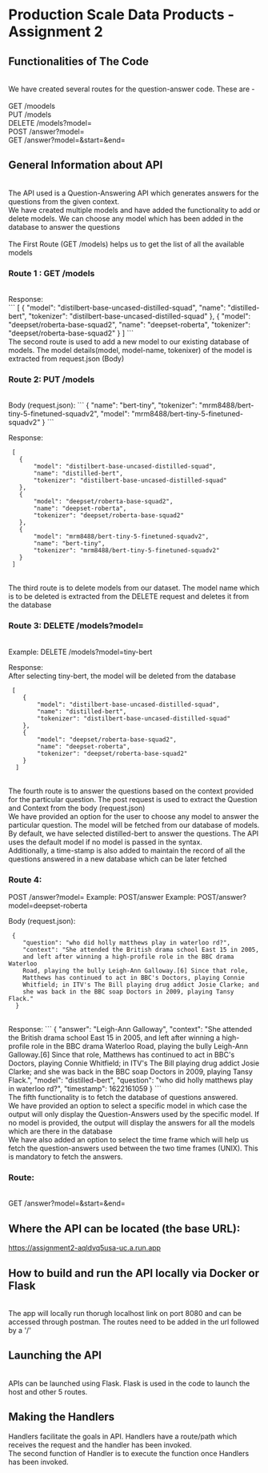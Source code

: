 # Production Scale Data Products - Assignment 2

## Functionalities of The Code

<br>
We have created several routes for the question-answer code. These are -
<br>
<br>
GET /moodels
<br>
PUT /models
<br>
DELETE /models?model=<model name>
<br>
POST /answer?model=<model name>
<br>
GET /answer?model=<model name>&start=<start timestamp>&end=<end timestamp>
 

## General Information about API
 <br>
The API used is a Question-Answering API which generates answers for the questions from the given context. 
<br>
We have created multiple models and have added the functionality to add or delete models. We can choose any model which has been added in the database to answer the questions
<br>
 <br>
The First Route (GET /models) helps us to get the list of all the available models

 ### Route 1 : GET /models
<br> 
Response:
 <br>
```
 [
    {
        "model": "distilbert-base-uncased-distilled-squad",
        "name": "distilled-bert",
        "tokenizer": "distilbert-base-uncased-distilled-squad"
    },
    {
        "model": "deepset/roberta-base-squad2",
        "name": "deepset-roberta",
        "tokenizer": "deepset/roberta-base-squad2"
    }
  ]
```

 <br>
The second route is used to add a new model to our existing database of models. The model details(model, model-name, tokenixer) of the model is extracted from request.json (Body)  

 ### Route 2: PUT /models
  <br>
Body (request.json):
```
 {
    "name": "bert-tiny",
    "tokenizer": "mrm8488/bert-tiny-5-finetuned-squadv2",
    "model": "mrm8488/bert-tiny-5-finetuned-squadv2"
  }
```

Response:
 ```
  [
    {
        "model": "distilbert-base-uncased-distilled-squad",
        "name": "distilled-bert",
        "tokenizer": "distilbert-base-uncased-distilled-squad"
    },
    {
        "model": "deepset/roberta-base-squad2",
        "name": "deepset-roberta",
        "tokenizer": "deepset/roberta-base-squad2"
    },
    {
        "model": "mrm8488/bert-tiny-5-finetuned-squadv2",
        "name": "bert-tiny",
        "tokenizer": "mrm8488/bert-tiny-5-finetuned-squadv2"
    }
  ]
```
 <br> 
The third route is to delete models from our dataset. The model name which is to be deleted is extracted from the DELETE request and deletes it from the database

 ### Route 3: DELETE /models?model=<model name>
 <br> 
 Example: DELETE /models?model=tiny-bert
 
Response:
 <br> 
 After selecting tiny-bert, the model will be deleted from the database  
```
 [
    {
        "model": "distilbert-base-uncased-distilled-squad",
        "name": "distilled-bert",
        "tokenizer": "distilbert-base-uncased-distilled-squad"
    },
    {
        "model": "deepset/roberta-base-squad2",
        "name": "deepset-roberta",
        "tokenizer": "deepset/roberta-base-squad2"
    }
  ]
 ``` 
<br>
The fourth route is to answer the questions based on the context provided for the particular question. The post request is used to extract the Question and Context from the body (request.json)
<br>
 We have provided an option for the user to choose any model to answer the particular question. The model will be fetched from our database of models.
<br>
 By default, we have selected distilled-bert to answer the questions. The API uses the default model if no model is passed in the syntax.
<br>
 Additionally, a time-stamp is also added to maintain the record of all the questions answered in a new database which can be later fetched

### Route 4:   
  POST /answer?model=<model name>
  Example: POST/answer
  Example: POST/answer?model=deepset-roberta

Body (request.json):
```
 {
    "question": "who did holly matthews play in waterloo rd?",
    "context": "She attended the British drama school East 15 in 2005,
    and left after winning a high-profile role in the BBC drama Waterloo
    Road, playing the bully Leigh-Ann Galloway.[6] Since that role,
    Matthews has continued to act in BBC's Doctors, playing Connie
    Whitfield; in ITV's The Bill playing drug addict Josie Clarke; and
    she was back in the BBC soap Doctors in 2009, playing Tansy Flack."
  }
 ```
<br>
 Response:
```
 {
    "answer": "Leigh-Ann Galloway",
    "context": "She attended the British drama school East 15 in 2005, and left after winning a high-profile role in the BBC drama Waterloo Road, playing the bully Leigh-Ann Galloway.[6] Since that role, Matthews has continued to act in BBC's Doctors, playing Connie Whitfield; in ITV's The Bill playing drug addict Josie Clarke; and she was back in the BBC soap Doctors in 2009, playing Tansy Flack.",
    "model": "distilled-bert",
    "question": "who did holly matthews play in waterloo rd?",
    "timestamp": 1622161059
  }
```

 <br>
 The fifth functionality is to fetch the database of questions answered.
 <br> 
 We have provided an option to select a specific model in which case the output will only display the Question-Answers used by the specific model. If no model is provided, the output will display the answers for all the models which are there in the database
 <br>
 We have also added an option to select the time frame which will help us fetch the question-answers used between the two time frames (UNIX). This is mandatory to fetch the answers.

 
### Route:
  
<br>
  GET /answer?model=<model name>&start=<start timestamp>&end=<end timestamp>
<br>  

  
## Where the API can be located (the base URL): 
 
https://assignment2-aqldvq5usa-uc.a.run.app
 

  
## How to build and run the API locally via Docker or Flask
<br>
 The app will locally run thorugh localhost link on port 8080 and can be accessed through postman. The routes need to be added in the url followed by a '/'
  
## Launching the API
<br>
 APIs can be launched using Flask. Flask is used in the code to launch the host and other 5 routes. 

## Making the Handlers
 Handlers facilitate the goals in API. Handlers have a route/path which receives the request and the handler has been invoked. 
 <br>The second function of Handler is to execute the function once Handlers has been invoked.
